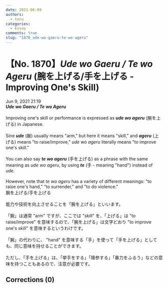 ```yaml
---
date: 2021-06-09
authors:
  - toru
categories:
  - Essay
comments: true
slug: "1870_ude-wo-gaeru-te-wo-ageru"
---
```


# 【No. 1870】<strong><em>Ude wo Gaeru / Te wo Ageru</em></strong> (腕を上げる/手を上げる - Improving One's Skill)
<div class="date">Jun 9, 2021 21:19</div>
<div id="post"><div id="body_show_ori">
<strong><em>Ude wo Gaeru / Te wo Ageru</em></strong><br/><br/>Improving one's skill or performance is expressed as <strong><em>ude wo ageru</em></strong> (腕を上げる) in Japanese.<br/><br/>Sine <strong><em>ude</em></strong> (腕) usually means "arm," but here it means "skill," and <strong><em>ageru</em></strong> (上げる) means "to raise/improve," <em>ude wo ageru</em> literally means "to improve one's skill."<br/><br/>You can also say <strong><em>te wo ageru</em></strong> (手を上げる) as a phrase with the same meaning as <em>ude wo ageru</em>, by using <strong><em>te</em></strong> (手 - meaning "hand") instead of <em>ude</em>.<br/><br/>However, note that <em>te wo ageru</em> has a variety of different meanings: "to raise one's hand," "to surrender," and "to do violence."
</div></div>

<!-- more -->

<div id="post_ja"><div id="body_show_mo">
腕を上げる/手を上げる<br/><br/>能力や技術を向上させることを「腕を上げる」といいます。<br/><br/>「腕」は通常 "arm" ですが、ここでは "skill" を、「上げる」は "to raise/improve" を意味するので、「腕を上げる」は文字どおり "to improve one's skill" を意味するというわけです。<br/><br/>「腕」の代わりに、 "hand" を意味する「手」を使って「手を上げる」としても、同じ意味を持せることができます。<br/><br/>ただし、「手を上げる」は、「挙手をする」「降参する」「暴力をふるう」などの意味を持つこともあるので、注意が必要です。
</div></div>

## Corrections (0)
